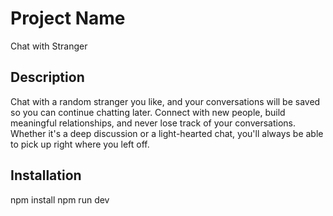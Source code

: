 # Project Name
Chat with Stranger

## Description

Chat with a random stranger you like, and your conversations will be saved so you can continue chatting later. 
Connect with new people, build meaningful relationships, and never lose track of your conversations. 
Whether it's a deep discussion or a light-hearted chat, you'll always be able to pick up right where you left off.

## Installation

npm install 
npm run dev 
